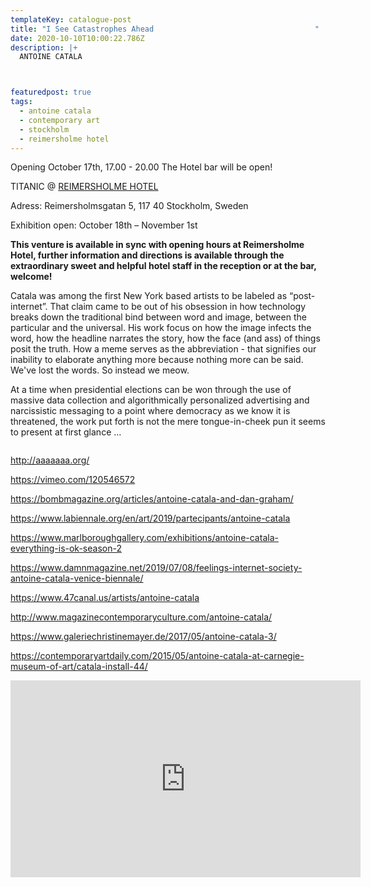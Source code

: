 ```yaml
---
templateKey: catalogue-post
title: "I See Catastrophes Ahead                                    "
date: 2020-10-10T10:00:22.786Z
description: |+
  ANTOINE CATALA



featuredpost: true
tags:
  - antoine catala
  - contemporary art
  - stockholm
  - reimersholme hotel
---
```

Opening October 17th, 17.00 - 20.00 The Hotel bar will be open!

TITANIC @ [REIMERSHOLME HOTEL](https://reimersholmehotel.se/)

Adress: [](https://www.google.com/search?q=reimersholme+hotel+adress&stick=H4sIAAAAAAAAAOPgE-LWT9c3LMlLz6uwzNWSzU620s_JT04syczPgzOsElNSilKLixexShalZuamFhVn5Ofkpipk5Jek5igkguUA12CFOUoAAAA&ludocid=2770460952141504904&sa=X&ved=2ahUKEwjfwr7diPbrAhWHw4sKHf4yB-8Q6BMwEnoECB4QAg)Reimersholmsgatan 5, 117 40 Stockholm, Sweden

Exhibition open: October 18th – November 1st

**This venture is available in sync with opening hours at Reimersholme Hotel, further information and directions is available through the extraordinary sweet and helpful hotel staff in the reception or at the bar, welcome!**

Catala was among the first New York based artists to be labeled as “post-internet”. That claim came to be out of his obsession in how technology breaks down the traditional bind between word and image, between the particular and the universal. His work focus on how the image infects the word, how the headline narrates the story, how the face (and ass) of things posit the truth. How a meme serves as the abbreviation - that signifies our inability to elaborate anything more because nothing more can be said. We've lost the words. So instead we meow. 

At a time when presidential elections can be won through the use of massive data collection and algorithmically personalized advertising and narcissistic messaging to a point where democracy as we know it is threatened, the work put forth is not the mere tongue-in-cheek pun it seems to present at first glance …

![]()

<http://aaaaaaa.org/>

<https://vimeo.com/120546572>

<https://bombmagazine.org/articles/antoine-catala-and-dan-graham/>

<https://www.labiennale.org/en/art/2019/partecipants/antoine-catala>

<https://www.marlboroughgallery.com/exhibitions/antoine-catala-everything-is-ok-season-2>

<https://www.damnmagazine.net/2019/07/08/feelings-internet-society-antoine-catala-venice-biennale/>
[](https://www.47canal.us/artists/antoine-catala)

<https://www.47canal.us/artists/antoine-catala>

<http://www.magazinecontemporaryculture.com/antoine-catala/>

<https://www.galeriechristinemayer.de/2017/05/antoine-catala-3/>

<https://contemporaryartdaily.com/2015/05/antoine-catala-at-carnegie-museum-of-art/catala-install-44/>

<iframe width="560" height="315" src="https://www.youtube.com/embed/hlta-XJZql4" frameborder="0" allow="accelerometer; autoplay; clipboard-write; encrypted-media; gyroscope; picture-in-picture" allowfullscreen></iframe>